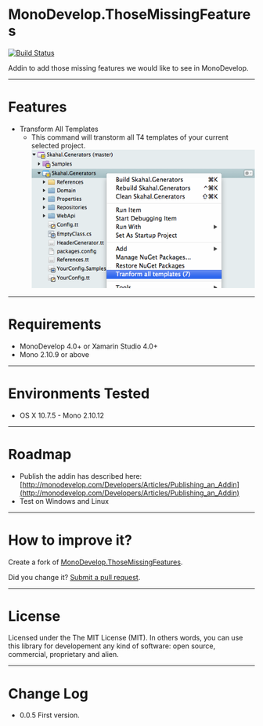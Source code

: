 MonoDevelop.ThoseMissingFeatures
================================

[![Build Status](https://travis-ci.org/giacomelli/MonoDevelop.ThoseMissingFeatures.png?branch=master)](https://travis-ci.org/giacomelli/MonoDevelop.ThoseMissingFeatures)

Addin to add those missing features we would like to see in MonoDevelop.

--------

# Features
 - Transform All Templates
 	- This command will transtorm all T4 templates of your current selected project.
 	![image](docs/screenshots/TransformAllTemplates.png)
 
--------
# Requirements
 - MonoDevelop 4.0+ or Xamarin Studio 4.0+
 - Mono 2.10.9 or above
 
 
--------
# Environments Tested
- OS X 10.7.5 - Mono 2.10.12


--------
# Roadmap
- Publish the addin has described here: [http://monodevelop.com/Developers/Articles/Publishing_an_Addin](http://monodevelop.com/Developers/Articles/Publishing_an_Addin)
- Test on Windows and Linux

--------
# How to improve it?

Create a fork of [MonoDevelop.ThoseMissingFeatures](https://github.com/giacomelli/MonoDevelop.ThoseMissingFeatures/fork). 

Did you change it? [Submit a pull request](https://github.com/giacomelli/MonoDevelop.ThoseMissingFeatures/pull/new/master).

--------
# License

Licensed under the The MIT License (MIT).
In others words, you can use this library for developement any kind of software: open source, commercial, proprietary and alien.

--------
# Change Log
 - 0.0.5 First version.

